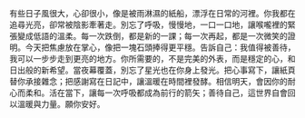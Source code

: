 有些日子風很大，心卻很小，像是被雨淋濕的紙船，漂浮在日常的河裡。你我都在追尋光亮，卻常被陰影牽著走。別忘了呼吸，慢慢地，一口一口地，讓喉嚨裡的緊張變成低語的溫柔。每一次跌倒，都是新的一課；每一次再起，都是一次微笑的證明。今天把焦慮放在掌心，像把一塊石頭捧得更平穩。告訴自己：我值得被善待，我可以一步步走到更亮的地方。你所需要的，不是完美的外表，而是穩定的心，和日出般的新希望。當夜幕覆蓋，別忘了星光也在你身上發光。把心事寫下，讓紙頁替你承接雜念；把感謝寫在日記中，讓溫暖在時間裡發酵。相信明天，會因你的耐心而柔和。活在當下，讓每一次呼吸都成為前行的箭矢；善待自己，這世界自會回以溫暖與力量。願你安好。